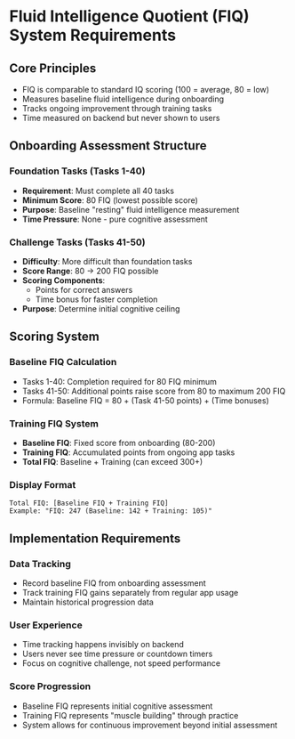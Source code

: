 # Fluid Intelligence Quotient (FIQ) System Requirements

## Core Principles
- FIQ is comparable to standard IQ scoring (100 = average, 80 = low)
- Measures baseline fluid intelligence during onboarding
- Tracks ongoing improvement through training tasks
- Time measured on backend but never shown to users

## Onboarding Assessment Structure

### Foundation Tasks (Tasks 1-40)
- **Requirement**: Must complete all 40 tasks
- **Minimum Score**: 80 FIQ (lowest possible score)
- **Purpose**: Baseline "resting" fluid intelligence measurement
- **Time Pressure**: None - pure cognitive assessment

### Challenge Tasks (Tasks 41-50)
- **Difficulty**: More difficult than foundation tasks
- **Score Range**: 80 → 200 FIQ possible
- **Scoring Components**:
  - Points for correct answers
  - Time bonus for faster completion
- **Purpose**: Determine initial cognitive ceiling

## Scoring System

### Baseline FIQ Calculation
- Tasks 1-40: Completion required for 80 FIQ minimum
- Tasks 41-50: Additional points raise score from 80 to maximum 200 FIQ
- Formula: Baseline FIQ = 80 + (Task 41-50 points) + (Time bonuses)

### Training FIQ System
- **Baseline FIQ**: Fixed score from onboarding (80-200)
- **Training FIQ**: Accumulated points from ongoing app tasks
- **Total FIQ**: Baseline + Training (can exceed 300+)

### Display Format
```
Total FIQ: [Baseline FIQ + Training FIQ]
Example: "FIQ: 247 (Baseline: 142 + Training: 105)"
```

## Implementation Requirements

### Data Tracking
- Record baseline FIQ from onboarding assessment
- Track training FIQ gains separately from regular app usage
- Maintain historical progression data

### User Experience
- Time tracking happens invisibly on backend
- Users never see time pressure or countdown timers
- Focus on cognitive challenge, not speed performance

### Score Progression
- Baseline FIQ represents initial cognitive assessment
- Training FIQ represents "muscle building" through practice
- System allows for continuous improvement beyond initial assessment

